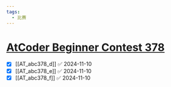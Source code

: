 ```yaml
---
tags:
  - 比赛
---
```

# [AtCoder Beginner Contest 378](https://atcoder.jp/contests/abc378)

- [x] [[AT_abc378_d]] ✅ 2024-11-10
- [x] [[AT_abc378_e]] ✅ 2024-11-10
- [x] [[AT_abc378_f]] ✅ 2024-11-10
